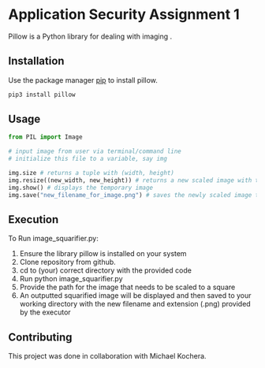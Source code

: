 # Application Security Assignment 1

Pillow is a Python library for dealing with imaging .

## Installation

Use the package manager [pip](https://pip.pypa.io/en/stable/) to install pillow.

```bash
pip3 install pillow
```

## Usage

```python
from PIL import Image

# input image from user via terminal/command line 
# initialize this file to a variable, say img

img.size # returns a tuple with (width, height)
img.resize((new_width, new_height)) # returns a new scaled image with the new dimensions that are passed as arguments
img.show() # displays the temporary image 
img.save("new_filename_for_image.png") # saves the newly scaled image to the working directory with the new filename with extension .png, as specified
```
## Execution

To Run image_squarifier.py:

1. Ensure the library pillow is installed on your system
2. Clone repository from github.
3. cd to (your) correct directory with the provided code
4. Run python image_squarifier.py
5. Provide the path for the image that needs to be scaled to a square
6. An outputted squarified image will be displayed and then saved to your working directory with the new filename and extension (.png) provided by the executor

## Contributing
This project was done in collaboration with Michael Kochera.
